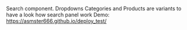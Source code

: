 Search component. Dropdowns Categories and Products are variants to have a look how search panel work
Demo: https://asmster666.github.io/deploy_test/
